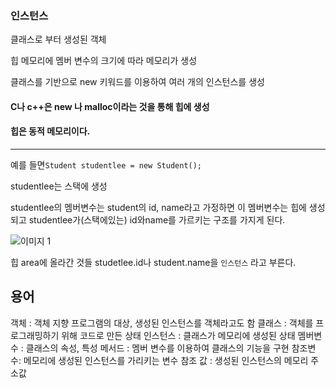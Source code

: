 
### 인스턴스

클래스로 부터 생성된 객체

힙 메모리에 멤버 변수의 크기에 따라 메모리가 생성

클래스를 기반으로 new 키워드를 이용하여 여러 개의 인스턴스를 생성

#### C나 c++은 new 나 malloc이라는 것을 통해 힙에 생성
    
####    힙은 동적 메모리이다.


----


예를 들면```Student studentlee = new Student(); ```
        
    
studentlee는 스택에 생성
      
studentlee의 멤버변수는 student의 id, name라고 가정하면 이 멤버변수는 힙에 생성되고
studentlee가(스택에있는) id와name를 가르키는 구조를 가지게 된다.

      
![이미지 1](https://user-images.githubusercontent.com/49984996/75596771-5b07e780-5ad5-11ea-9d78-b4ebf8a5b92b.jpg)
      
      
힙 area에 올라간 것들 studetlee.id나 student.name을 ```인스턴스``` 라고 부른다.


## 용어

객체 : 객체 지향 프로그램의 대상, 생성된 인스턴스를 객체라고도 함
클래스 : 객체를 프로그래밍하기 위해 코드로 만든 상태
인스턴스 : 클래스가 메모리에 생성된 상태
멤버변수 : 클래스의 속성, 특성
메서드 : 멤버 변수를 이용하여 클래스의 기능을 구현
참조변수: 메모리에 생성된 인스턴스를 가리키는 변수
참조 값 : 생성된 인스턴스의 메모리 주소값






